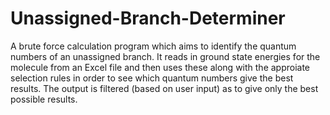 # Unassigned-Branch-Determiner

A brute force calculation program which aims to identify the quantum numbers of an unassigned branch.
It reads in ground state energies for the molecule from an Excel file and then uses these along with
the approiate selection rules in order to see which quantum numbers give the best results. The output
is filtered (based on user input) as to give only the best possible results.
